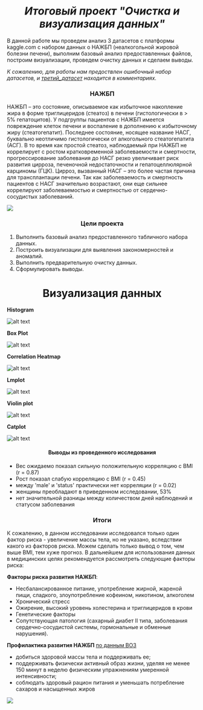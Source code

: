 # <center>***Итоговый проект "Очистка и визуализация данных"***</center>

В данной работе мы проведем анализ 3 датасетов с платформы kaggle.com с набором данных о НАЖБП (неалкогольной жировой болезни печени), выполним базовый анализ предоставленных файлов, построим визуализации, проведем очистку данных и сделаем выводы.

*К сожалению, для работы нам предоствлен ошибочный набор датасетов, и [третий_датасет](https://www.kaggle.com/code/rajathrpai/missing-file-nafld3-csv) находится в комментариях.*

### <center>**НАЖБП**</center>
НАЖБП – это состояние, описываемое как избыточное накопление жира в форме триглицеридов (стеатоз) в печени (гистологически в > 5% гепатоцитов). У подгруппы пациентов с НАЖБП имеется повреждение клеток печени и воспаление в дополнению к избыточному жиру (стеатогепатит). Последнее состояние, носящее название НАСГ, буквально неотличимо гистологически от алкогольного стеатогепатита (АСГ). В то время как простой стеатоз, наблюдаемый при НАЖБП не коррелирует с ростом кратковременной заболеваемости и смертности, прогрессирование заболевания до НАСГ резко увеличивает риск развития цирроза, печеночной недостаточности и гепатоцеллюлярной карциномы (ГЦК). Цирроз, вызванный НАСГ – это более частая причина для трансплантации печени. Так как заболеваемость и смертность пациентов с НАСГ значительно возрастают, они еще сильнее коррелируют заболеваемостью и смертностью от сердечно-сосудистых заболеваний.


![](https://www.worldgastroenterology.org/UserFiles/image/guidelines/russian/nafld-nash-russian-table-6.png)

### <center>**Цели проекта**</center>
1. Выполнить базовый анализ предоставленного табличного набора данных.
2. Построить визуализации для выявления закономерностей и аномалий.
3. Выполнить предварительную очистку данных.
4. Сформулировать выводы.

# <center> **Визуализация данных**</center>

**Histogram**

![alt text](visual_1.png)

**Box Plot**

![alt text](visual_2.png)

**Correlation Heatmap**

![alt text](visual_3.png)

**Lmplot**

![alt text](visual_4.png)

**Violin plot**

![alt text](visual_5.png)

**Catplot**

![alt text](visual_6.png)

#### <center>**Выводы из проведенного исследования**</center>
- Вес ожидаемо показал сильную положительную корреляцию с BMI (r = 0.87)
- Рост показал слабую корреляцию с BMI (r = 0.45)
- между 'male' и 'status' практически нет корреляции (r = 0.02)
- женщины преобладают в приведенном исследовании, 53%
- нет значительной разницы между количеством дней наблюдений и статусом заболевания

### <center>**Итоги**</center>

К сожалению, в данном исследовании исследовался только один фактор риска - увеличение массы тела, но не указано, вследствии какого из факторов риска. Можем сделать только вывод о том, чем выше BMI, тем хуже прогноз.
В дальнейшем для использования данных в медицинских целях рекомендуется рассмотреть следующие факторы риска:

**Факторы риска развития НАЖБП**:

- Несбалансированное питание, употребление жирной, жареной пищи, сладкого, злоупотребление кофеином, никотином, алкоголем
- Хронический стресс
- Ожирение, высокий уровень холестерина и триглицеридов в крови
- Генетические факторы
- Сопутствующая патология (сахарный диабет II типа, заболевания сердечно-сосудистой системы, гормональные и обменные нарушения).

**Профилактика развития НАЖБП**
[по данным ВОЗ](https://www.worldgastroenterology.org/guidelines/nafld-nash/nafld-nash-russian)
- добиться здоровой массы тела и поддерживать ее;
- поддерживать физически активный образ жизни, уделяя не менее 150 минут в неделю физическим упражнениям умеренной интенсивности;
- соблюдать здоровый рацион питания и уменьшать потребление сахаров и насыщенных жиров

![](https://avatars.dzeninfra.ru/get-zen_doc/5231727/pub_63483416daeeb45de36c11b0_6348347f225bb21b12d67e1b/scale_1200)